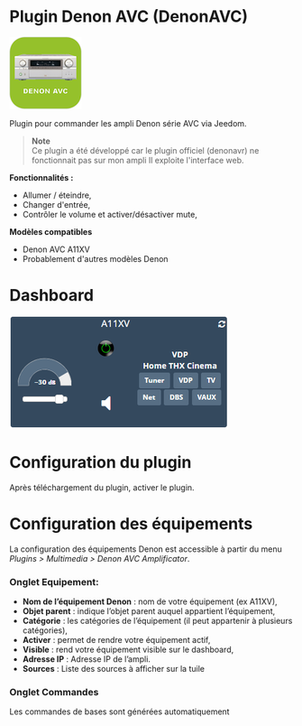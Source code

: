 Plugin Denon AVC (DenonAVC)
===========================

![Logo plugin](../assets/images/DenonAVC_icon.png "Logo plugin")

Plugin pour commander les ampli Denon série AVC via Jeedom.

> **Note**  
> Ce plugin a été développé car le plugin officiel (denonavr) ne fonctionnait pas sur mon ampli
> Il exploite l'interface web.


**Fonctionnalités :**

- Allumer / éteindre,
- Changer d'entrée,
- Contrôler le volume et activer/désactiver mute,

**Modèles compatibles**
- Denon AVC A11XV
- Probablement d'autres modèles Denon

Dashboard
=======================

![Visuel du dashboard](../assets/images/Dashboard.png "Visuel du dashboard")

Configuration du plugin
=======================

Après téléchargement du plugin, activer le plugin.

Configuration des équipements
=============================

La configuration des équipements Denon est accessible à partir du menu *Plugins > Multimedia > Denon AVC Amplificator*.

### Onglet Equipement:

-   **Nom de l’équipement Denon** : nom de votre équipement (ex A11XV),
-   **Objet parent** : indique l’objet parent auquel appartient
    l’équipement,
-   **Catégorie** : les catégories de l’équipement (il peut appartenir à
    plusieurs catégories),
-   **Activer** : permet de rendre votre équipement actif,
-   **Visible** : rend votre équipement visible sur le dashboard,
-   **Adresse IP** : Adresse IP de l’ampli.
-   **Sources** : Liste des sources à afficher sur la tuile

### Onglet Commandes

Les commandes de bases sont générées automatiquement 


